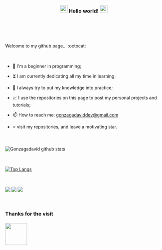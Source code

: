  ### <p align="center">  <img src= "https://github.com/TheDudeThatCode/TheDudeThatCode/blob/master/Assets/Hi.gif" width="24px">  Hello world!  <img src="https://github.com/TheDudeThatCode/TheDudeThatCode/blob/master/Assets/Earth.gif" width="24px"></p><br><br><br>


Welcome to my github page... :octocat:<br><br><br>


- :hatching_chick: I'm a beginner in programming;

- :hourglass_flowing_sand: I am currently dedicating all my time in learning;

- :muscle: I always try to put my knowledge into practice;

- :chart_with_upwards_trend: I use the repositories on this page to post my personal projects and tutorials;

- 📫 How to reach me: gonzagadaviddev@gmail.com

- :star: visit my repositories, and leave a motivating star.<br><br><br>


![Gonzagadavid github stats](https://github-readme-stats.vercel.app/api?username=Gonzagadavid&show_icons=true&theme=merko)<br><br><br>


[![Top Langs](https://github-readme-stats.vercel.app/api/top-langs/?username=Gonzagadavid&layout=compact)](https://github.com/Gonzagadavid/github-readme-stats)<br><br><br>



<img src = "https://img.shields.io/badge/-HTML5-E34F26?style=flat&logo=html5&logoColor=white"> <img src = "https://img.shields.io/badge/-CSS3-1572B6?style=flat&logo=css3&logoColor=white"> <img src = "https://img.shields.io/badge/-JavaScript-eed718?style=flat&logo=javascript&logoColor=ffffff"><br><br><br>


### Thanks for the visit <br><br> <img src= "https://github.com/TheDudeThatCode/TheDudeThatCode/blob/master/Assets/Handshake.gif" width="70px"> ###
